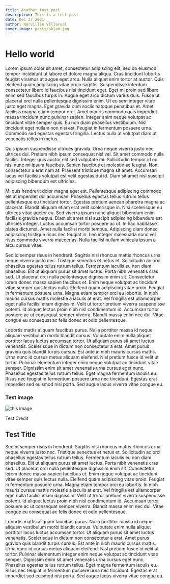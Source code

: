 ```yaml
---
title: Another test post
description: This is a test post
date: Dec 27 2021
author: Norvillie Villaruel
cover_image: posts/aklan.jpg
---
```

# Hello world

Lorem ipsum dolor sit amet, consectetur adipiscing elit, sed do eiusmod tempor incididunt ut labore et dolore magna aliqua. Cras tincidunt lobortis feugiat vivamus at augue eget arcu. Nulla aliquet enim tortor at auctor. Quis eleifend quam adipiscing vitae proin sagittis. Suspendisse interdum consectetur libero id faucibus nisl tincidunt eget. Eget mi proin sed libero enim sed faucibus turpis in. Augue eget arcu dictum varius duis. Fusce ut placerat orci nulla pellentesque dignissim enim. Ut eu sem integer vitae justo eget magna. Eget gravida cum sociis natoque penatibus et. Amet facilisis magna etiam tempor orci. Amet mauris commodo quis imperdiet massa tincidunt nunc pulvinar sapien. Integer enim neque volutpat ac tincidunt vitae semper quis. Eu non diam phasellus vestibulum. Nisl tincidunt eget nullam non nisi est. Feugiat in fermentum posuere urna. Commodo sed egestas egestas fringilla. Lectus nulla at volutpat diam ut venenatis tellus in metus.

Quis ipsum suspendisse ultrices gravida. Urna neque viverra justo nec ultrices dui. Pretium nibh ipsum consequat nisl vel. Sit amet commodo nulla facilisi. Integer quis auctor elit sed vulputate mi. Sollicitudin tempor id eu nisl nunc mi ipsum faucibus. Sapien faucibus et molestie ac feugiat. Non consectetur a erat nam at. Praesent tristique magna sit amet. Accumsan lacus vel facilisis volutpat est velit egestas dui id. Diam sit amet nisl suscipit adipiscing bibendum est ultricies.

Mi quis hendrerit dolor magna eget est. Pellentesque adipiscing commodo elit at imperdiet dui accumsan. Phasellus egestas tellus rutrum tellus pellentesque eu tincidunt tortor. Egestas pretium aenean pharetra magna ac placerat. Blandit aliquam etiam erat velit scelerisque in. Nisi scelerisque eu ultrices vitae auctor eu. Sed viverra ipsum nunc aliquet bibendum enim facilisis gravida neque. Diam sit amet nisl suscipit adipiscing bibendum est ultricies integer. Luctus accumsan tortor posuere ac ut. In hac habitasse platea dictumst. Amet nulla facilisi morbi tempus. Adipiscing diam donec adipiscing tristique risus nec feugiat in. Leo integer malesuada nunc vel risus commodo viverra maecenas. Nulla facilisi nullam vehicula ipsum a arcu cursus vitae.

Sed id semper risus in hendrerit. Sagittis nisl rhoncus mattis rhoncus urna neque viverra justo nec. Tristique senectus et netus et. Sollicitudin ac orci phasellus egestas tellus rutrum tellus. Fermentum iaculis eu non diam phasellus. Elit ut aliquam purus sit amet luctus. Porta nibh venenatis cras sed. Ut placerat orci nulla pellentesque dignissim enim sit. Consectetur lorem donec massa sapien faucibus et. Enim neque volutpat ac tincidunt vitae semper quis lectus nulla. Eleifend quam adipiscing vitae proin. Feugiat in fermentum posuere urna. Magna etiam tempor orci eu lobortis. In nibh mauris cursus mattis molestie a iaculis at erat. Vel fringilla est ullamcorper eget nulla facilisi etiam dignissim. Velit ut tortor pretium viverra suspendisse potenti. Id aliquet lectus proin nibh nisl condimentum id. Accumsan tortor posuere ac ut consequat semper viverra. Blandit massa enim nec dui. Vitae congue eu consequat ac felis donec et odio pellentesque.

Lobortis mattis aliquam faucibus purus. Nulla porttitor massa id neque aliquam vestibulum morbi blandit cursus. Vulputate enim nulla aliquet porttitor lacus luctus accumsan tortor. Ut aliquam purus sit amet luctus venenatis. Scelerisque in dictum non consectetur a erat. Amet purus gravida quis blandit turpis cursus. Est ante in nibh mauris cursus mattis. Urna nunc id cursus metus aliquam eleifend. Nisl pretium fusce id velit ut tortor. Pulvinar elementum integer enim neque volutpat ac tincidunt vitae semper. Dignissim enim sit amet venenatis urna cursus eget nunc. Phasellus egestas tellus rutrum tellus. Eget magna fermentum iaculis eu. Risus nec feugiat in fermentum posuere urna nec tincidunt. Egestas erat imperdiet sed euismod nisi porta. Sed augue lacus viverra vitae congue eu.

### Test image
![this image](https://media.istockphoto.com/photos/el-nido-palawan-island-in-philippines-picture-id1287046912)

Test Credit

## Test Title

Sed id semper risus in hendrerit. Sagittis nisl rhoncus mattis rhoncus urna neque viverra justo nec. Tristique senectus et netus et. Sollicitudin ac orci phasellus egestas tellus rutrum tellus. Fermentum iaculis eu non diam phasellus. Elit ut aliquam purus sit amet luctus. Porta nibh venenatis cras sed. Ut placerat orci nulla pellentesque dignissim enim sit. Consectetur lorem donec massa sapien faucibus et. Enim neque volutpat ac tincidunt vitae semper quis lectus nulla. Eleifend quam adipiscing vitae proin. Feugiat in fermentum posuere urna. Magna etiam tempor orci eu lobortis. In nibh mauris cursus mattis molestie a iaculis at erat. Vel fringilla est ullamcorper eget nulla facilisi etiam dignissim. Velit ut tortor pretium viverra suspendisse potenti. Id aliquet lectus proin nibh nisl condimentum id. Accumsan tortor posuere ac ut consequat semper viverra. Blandit massa enim nec dui. Vitae congue eu consequat ac felis donec et odio pellentesque.

Lobortis mattis aliquam faucibus purus. Nulla porttitor massa id neque aliquam vestibulum morbi blandit cursus. Vulputate enim nulla aliquet porttitor lacus luctus accumsan tortor. Ut aliquam purus sit amet luctus venenatis. Scelerisque in dictum non consectetur a erat. Amet purus gravida quis blandit turpis cursus. Est ante in nibh mauris cursus mattis. Urna nunc id cursus metus aliquam eleifend. Nisl pretium fusce id velit ut tortor. Pulvinar elementum integer enim neque volutpat ac tincidunt vitae semper. Dignissim enim sit amet venenatis urna cursus eget nunc. Phasellus egestas tellus rutrum tellus. Eget magna fermentum iaculis eu. Risus nec feugiat in fermentum posuere urna nec tincidunt. Egestas erat imperdiet sed euismod nisi porta. Sed augue lacus viverra vitae congue eu.